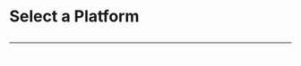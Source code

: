 # Select a Platform

## 

---

[![Android](../assets/spcr.gif ':class=platform-android')](android/)
[![iOS](../assets/spcr.gif ':class=platform-ios')](ios/)
[![Browser](../assets/spcr.gif ':class=platform-browser')](browser/)
[![React Native](../assets/spcr.gif ':class=platform-reactnative')](react-native/)
